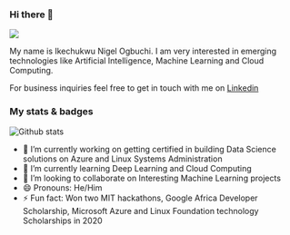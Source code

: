 ### Hi there 👋

![](https://img.shields.io/github/followers/Ogbuchi-Ikechukwu?style=social)

My name is Ikechukwu Nigel Ogbuchi. I am very interested in emerging technologies like Artificial Intelligence, Machine Learning and Cloud Computing.

For business inquiries feel free to get in touch with me on [Linkedin](https://linkedin.com/in/nigelike)

### My stats & badges 
![Github stats](https://github-readme-stats.vercel.app/api?username=Ogbuchi-Ikechukwu&show_icons=true&count_private=true)

- 🔭 I’m currently working on getting certified in building Data Science solutions on Azure and Linux Systems Administration
- 🌱 I’m currently learning Deep Learning and Cloud Computing
- 👯 I’m looking to collaborate on Interesting Machine Learning projects
- 😄 Pronouns: He/Him
- ⚡ Fun fact: Won two MIT hackathons, Google Africa Developer Scholarship, Microsoft Azure and Linux Foundation technology Scholarships in 2020

